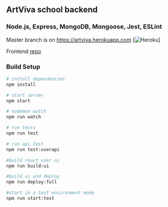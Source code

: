 ## ArtViva school backend
### Node.js, Express, MongoDB, Mongoose, Jest, ESLint

Master branch is on https://artviva.herokuapp.com
[![Heroku](https://heroku-badge.herokuapp.com/?app=heroku-badge)]

Frontend [repo](https://github.com/GavrilenkoGeorgi/artviva-frontend)

### Build Setup

``` bash
# install dependencies
npm install

# start server
npm start

# nodemon watch
npm run watch

# run tests
npm run test

# run api test
npm run test:userapi

#build react user ui
npm run build:ui

#build ui and deploy
npm run deploy:full

#start in a test environment mode
npm run start:test
```

